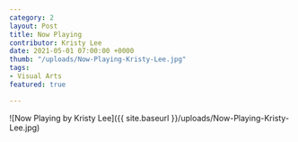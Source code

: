 ```yaml
---
category: 2
layout: Post
title: Now Playing
contributor: Kristy Lee
date: 2021-05-01 07:00:00 +0000
thumb: "/uploads/Now-Playing-Kristy-Lee.jpg"
tags: 
- Visual Arts
featured: true

---
```

![Now Playing by Kristy Lee]({{ site.baseurl }}/uploads/Now-Playing-Kristy-Lee.jpg)